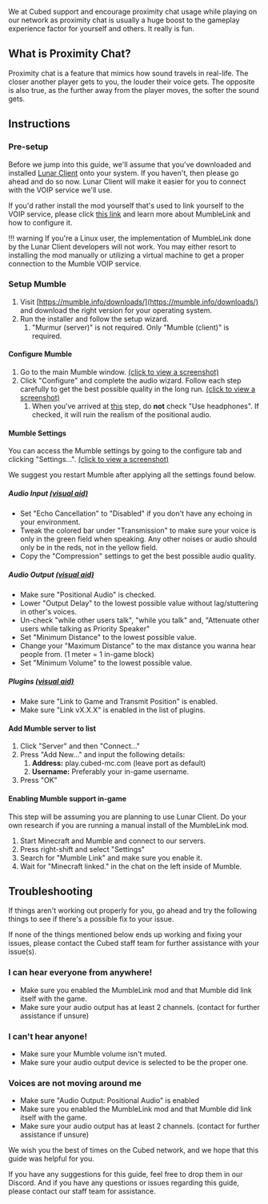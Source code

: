 We at Cubed support and encourage proximity chat usage while playing on our network as proximity chat is usually a huge boost to the gameplay experience factor for yourself and others. It really is fun.

## What is Proximity Chat?
Proximity chat is a feature that mimics how sound travels in real-life. The closer another player gets to you, the louder their voice gets. The opposite is also true, as the further away from the player moves, the softer the sound gets.

## Instructions
### Pre-setup
Before we jump into this guide, we'll assume that you've downloaded and installed [Lunar Client](https://www.lunarclient.com/) onto your system. If you haven't, then please go ahead and do so now. Lunar Client will make it easier for you to connect with the VOIP service we'll use.

If you'd rather install the mod yourself that's used to link yourself to the VOIP service, please click [this link](https://www.minecraftforum.net/forums/mapping-and-modding-java-edition/minecraft-mods/1272675-1-16-5-mumblelink-forge-smp-lan-mumble-ts3) and learn more about MumbleLink and how to configure it.

!!! warning
    If you're a Linux user, the implementation of MumbleLink done by the Lunar Client developers will not work. You may either resort to installing the mod manually or utilizing a virtual machine to get a proper connection to the Mumble VOIP service.

### Setup Mumble
1. Visit [https://mumble.info/downloads/](https://mumble.info/downloads/) and download the right version for your operating system.
2. Run the installer and follow the setup wizard.
    1. "Murmur (server)" is not required. Only "Mumble (client)" is required.
#### Configure Mumble
1. Go to the main Mumble window. [(click to view a screenshot)](https://raw.githubusercontent.com/cubed-mc/cubed-wiki/main/docs/wiki-media/start/proximity-chat/configure-mumble-step1.png)
2. Click "Configure" and complete the audio wizard. Follow each step carefully to get the best possible quality in the long run. [(click to view a screenshot)](https://raw.githubusercontent.com/cubed-mc/cubed-wiki/main/docs/wiki-media/start/proximity-chat/configure-mumble-step2.png)
    1. When you've arrived at [this](https://raw.githubusercontent.com/cubed-mc/cubed-wiki/main/docs/wiki-media/start/proximity-chat/configure-mumble-step2-1.png) step, do **not** check "Use headphones". If checked, it will ruin the realism of the positional audio.
#### Mumble Settings
You can access the Mumble settings by going to the configure tab and clicking "Settings...". [(click to view a screenshot)](https://raw.githubusercontent.com/cubed-mc/cubed-wiki/main/docs/wiki-media/start/proximity-chat/mumble-settings-step1.png)

We suggest you restart Mumble after applying all the settings found below.
##### Audio Input [(visual aid)](https://raw.githubusercontent.com/cubed-mc/cubed-wiki/main/docs/wiki-media/start/proximity-chat/mumble-settings-step1-1.png)
- Set "Echo Cancellation" to "Disabled" if you don't have any echoing in your environment.
- Tweak the colored bar under "Transmission" to make sure your voice is only in the green field when speaking. Any other noises or audio should only be in the reds, not in the yellow field.
- Copy the "Compression" settings to get the best possible audio quality. 
##### Audio Output [(visual aid)](https://raw.githubusercontent.com/cubed-mc/cubed-wiki/main/docs/wiki-media/start/proximity-chat/mumble-settings-step1-2.png)
- Make sure "Positional Audio" is checked.
- Lower "Output Delay" to the lowest possible value without lag/stuttering in other's voices.
- Un-check "while other users talk", "while you talk" and, "Attenuate other users while talking as Priority Speaker"
- Set "Minimum Distance" to the lowest possible value.
- Change your "Maximum Distance" to the max distance you wanna hear people from. (1 meter = 1 in-game block)
- Set "Minimum Volume" to the lowest possible value.
##### Plugins [(visual aid)](https://raw.githubusercontent.com/cubed-mc/cubed-wiki/main/docs/wiki-media/start/proximity-chat/mumble-settings-step1-3.png)
- Make sure "Link to Game and Transmit Position" is enabled.
- Make sure "Link vX.X.X" is enabled in the list of plugins.
#### Add Mumble server to list
1. Click "Server" and then "Connect..."
2. Press "Add New..." and input the following details:
    1. **Address:** play.cubed-mc.com (leave port as default)
    2. **Username:** Preferably your in-game username.
3. Press "OK"
#### Enabling Mumble support in-game
This step will be assuming you are planning to use Lunar Client. Do your own research if you are running a manual install of the MumbleLink mod.

1. Start Minecraft and Mumble and connect to our servers.
2. Press right-shift and select "Settings"
3. Search for "Mumble Link" and make sure you enable it.
4. Wait for "Minecraft linked." in the chat on the left inside of Mumble.
## Troubleshooting
If things aren't working out properly for you, go ahead and try the following things to see if there's a possible fix to your issue.

If none of the things mentioned below ends up working and fixing your issues, please contact the Cubed staff team for further assistance with your issue(s).
### I can hear everyone from anywhere!
- Make sure you enabled the MumbleLink mod and that Mumble did link itself with the game.
- Make sure your audio output has at least 2 channels. (contact for further assistance if unsure)
### I can't hear anyone!
- Make sure your Mumble volume isn't muted.
- Make sure your audio output device is selected to be the proper one.
### Voices are not moving around me
- Make sure "Audio Output: Positional Audio" is enabled
- Make sure you enabled the MumbleLink mod and that Mumble did link itself with the game.
- Make sure your audio output has at least 2 channels. (contact for further assistance if unsure)

We wish you the best of times on the Cubed network, and we hope that this guide was helpful for you.

If you have any suggestions for this guide, feel free to drop them in our Discord. And if you have any questions or issues regarding this guide, please contact our staff team for assistance.